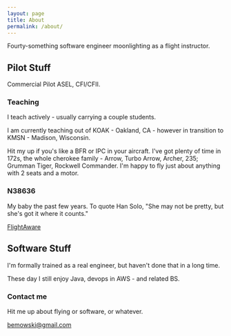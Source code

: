 ```yaml
---
layout: page
title: About
permalink: /about/
---
```


Fourty-something software engineer moonlighting as a flight instructor.  

## Pilot Stuff

Commercial Pilot ASEL, CFI/CFII.  

### Teaching

I teach actively - usually carrying a couple students.

I am currently teaching out of KOAK - Oakland, CA - however in transition to 
KMSN - Madison, Wisconsin.

Hit my up if you's like a BFR or IPC in your aircraft.  I've got plenty of 
time in 172s, the whole cherokee family - Arrow, Turbo Arrow, Archer, 235; 
Grumman Tiger, Rockwell Commander.  I'm happy to fly just about anything 
with 2 seats and a motor.

### N38636

My baby the past few years.  To quote Han Solo, "She may not be pretty, 
but she's got it where it counts."

[FlightAware](flightaware.com/live/flight/N38636)


## Software Stuff

I'm formally trained as a real engineer, but haven't done that in a long time.

These day I still enjoy Java, devops in AWS - and related BS.

### Contact me

Hit me up about flying or software, or whatever.

[bemowski@gmail.com](mailto:bemowski@gmail.com)

